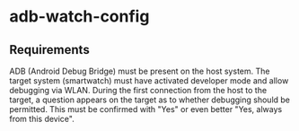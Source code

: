 # adb-watch-config


## Requirements
ADB (Android Debug Bridge) must be present on the host system. The target system (smartwatch) must have activated developer mode and allow debugging via WLAN. During the first connection from the host to the target, a question appears on the target as to whether debugging should be permitted. This must be confirmed with "Yes" or even better "Yes, always from this device".
